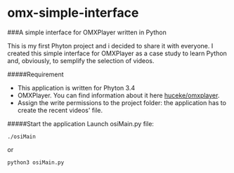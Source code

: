 # omx-simple-interface
###A simple interface for OMXPlayer written in Python

This is my first Phyton project and i decided to share it with everyone.
I created this simple interface for OMXPlayer as a case study to learn Python and, obviously, to semplify the selection of videos.

#####Requirement
* This application is written for Phyton 3.4
* OMXPlayer. You can find information about it here [huceke/omxplayer](https://github.com/huceke/omxplayer).
* Assign the write permissions to the project folder: the application has to create the recent videos' file.


#####Start the application
Launch osiMain.py file:

`./osiMain`

or

`python3 osiMain.py`
